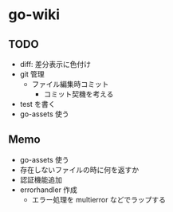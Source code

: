 # go-wiki

## TODO

* diff: 差分表示に色付け
* git 管理
  * ファイル編集時コミット
    * コミット契機を考える
* test を書く
* go-assets 使う

## Memo

* go-assets 使う
* 存在しないファイルの時に何を返すか
* 認証機能追加
* errorhandler 作成
  * エラー処理を multierror などでラップする
